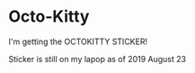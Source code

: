 Octo-Kitty
==========

I'm getting the OCTOKITTY STICKER!

Sticker is still on my lapop as of 2019 August 23
